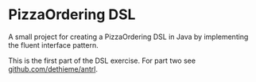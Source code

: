 # PizzaOrdering DSL

A small project for creating a PizzaOrdering DSL in Java by implementing the fluent interface pattern.

This is the first part of the DSL exercise. For part two see [github.com/dethieme/antrl](https://github.com/dethieme/antrl).
